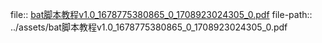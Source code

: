 file:: [bat脚本教程v1.0_1678775380865_0_1708923024305_0.pdf](../assets/bat脚本教程v1.0_1678775380865_0_1708923024305_0.pdf)
file-path:: ../assets/bat脚本教程v1.0_1678775380865_0_1708923024305_0.pdf
